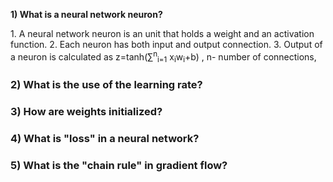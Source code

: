 <b font size =12> 1) What is a neural network neuron? </b>
    <p>  1. A neural network neuron is an unit that holds a weight and an activation function. 
      2. Each neuron has both input and output connection. 
      3. Output of a neuron is calculated as 
      z=tanh(∑<sup>n</sup><sub>i=1</sub> x<sub>i</sub>w<sub>i</sub>+b)  , n- number of connections, </p>


### 2) What is the use of the learning rate?



### 3) How are weights initialized?



### 4) What is "loss" in a neural network?



### 5)  What is the "chain rule" in gradient flow?



